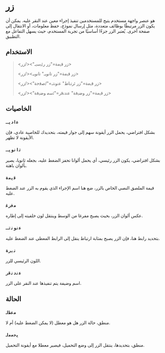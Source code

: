 # زر

هو عنصر واجهة مستخدم يتيح للمستخدمين تنفيذ إجراء معين عند النقر عليه. يمكن أن يكون الزر مرتبطًا بوظائف متعددة، مثل إرسال نموذج، حفظ معلومات، أو الانتقال إلى صفحة أخرى. يُعتبر الزر جزءًا أساسيًا من تجربة المستخدم، حيث يسهل التفاعل مع التطبيق.

## الاستخدام

> <زر ق‍‌ي‍‌م‍‌ة="زر رئ‍‌ي‍‌س‍‌يـ"></زر>
> 
> <زر ق‍‌ي‍‌م‍‌ة="زر ت‍‌ا‍‌ن‍‌و‍‌ي‍‌ـ" ت‍‌ان‍‌وي‍‌ـ></زر>
> 
> <زر ق‍‌ي‍‌م‍‌ة="زر ‌ئ‍‌‍‌رت‍‌‍‌ب‍‌اط" ع‍‌ن‍‌ون‍‌ت‍‌ـ="/ص‍‌ف‍‌ح‍‌ة"></زر>
> 
> <زر ق‍‌ي‍‌م‍‌ة="زر وض‍‌ي‍‌ف‍‌ة" ع‍‌ن‍‌دن‍‌ق‍‌ر="ئ‍‌س‍‌م‍‌ وض‍‌ي‍‌ف‍‌ة"></زر>

## الخاصيات

### ```ع‍‌ادي‍‌ـ```
بشكل افتراضي، يحمل الزر أيقونة سهم إلى جوار قيمته، بتحديدك للخاصية عادي، فإن الأيقونة لا تظهر.

### ```ت‍‌ان‍‌وي‍‌ـ```
بشكل افتراضي، يكون الزر رئيسي، أي يحمل ألوانا تحفز الضغط عليه، بجعله ثانويا، يصير بألوان باهتة.

### ```ق‍‌ي‍‌م‍‌ة```
قيمة الملصق النصي الخاص بالزر، ضع هنا اسم الإجراء الذي يقوم به الزر عند الضغط عليه.

### ```م‍‌ف‍‌رغ‍‌```
عكس ألوان الزر، بحيث يصبح مفرغا من الوسط وينتقل لون خلفيته إلى إطاره.

### ```ع‍‌ن‍‌ون‍‌ت‍‌ـ```
بتحديد رابط هنا، فإن الزر يصبح بمثابة ارتباط ينقل إلى الرابط المعطى عند الضغط عليه.

### ```ن‍‌ب‍‌رة```
اللون الرئيسي للزر.

### ```ع‍‌ن‍‌دن‍‌ق‍‌ر```
اسم وضيفة يتم تنفيذها عند النقر على الزر.

## الحالة

### ```م‍‌ع‍‌ط‍‌ل‍‌```
منطق، حالة الزر هل هو معطل (لا يمكن الضغط عليه) أم لا.

### ```ي‍‌ح‍‌م‍‌م‍‌ل‍‌```
منطق، بتحديدها، ينتقل الزر إلى وضع التحميل، فيصير معطلا مع أيقونة التحميل.